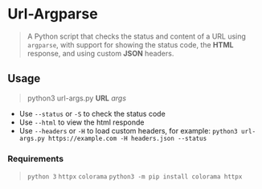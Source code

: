 # Url-Argparse
> A Python script that checks the status and content of a URL using `argparse`, with support for showing the status code, the **HTML** response, and using custom **JSON** headers.
## Usage
> python3 url-args.py **URL** *args*
- Use `--status` or `-S` to check the status code
- Use `--html` to view the html responde
- Use `--headers` or `-H` to load custom headers, for example: `python3 url-args.py https://example.com -H headers.json --status`
### Requirements
> `python 3`
> `httpx`
> `colorama`
`python3 -m pip install colorama httpx`
